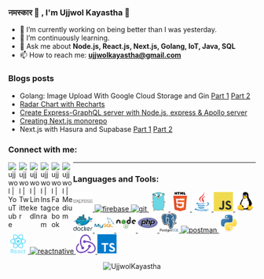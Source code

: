 ### नमस्कार 🙏 , I'm Ujjwol Kayastha 👋

- 🔭 I’m currently working on being better than I was yesterday.
- 🌱 I’m continuously learning. 
- 💬 Ask me about **Node.js, React.js, Next.js, Golang, IoT, Java, SQL**
- 📫 How to reach me: **ujjwolkayastha@gmail.com**

### Blogs posts
<!-- BLOG-POST-LIST:START -->
- Golang: Image Upload With Google Cloud Storage and Gin [Part 1](https://articles.wesionary.team/golang-image-upload-with-google-cloud-storage-and-gin-part-1-e5e668c1a5e2) [Part 2](https://articles.wesionary.team/golang-image-upload-with-google-cloud-storage-and-gin-part-2-99f4a642e06a)
- [Radar Chart with Recharts](https://articles.wesionary.team/radar-chart-with-recharts-6aa3a0b2480e)
- [Create Express-GraphQL server with Node.js, express & Apollo server](https://articles.wesionary.team/create-graphql-server-with-node-js-express-apollo-server-cfe1dab9571a)
- [Creating Next.js monorepo](https://articles.wesionary.team/creating-next-js-monorepo-d41ea78f4afb)
- Next.js with Hasura and Supabase [Part 1](https://articles.wesionary.team/next-js-with-hasura-and-supabase-part-1-c93c90debd1f) [Part 2](https://articles.wesionary.team/next-js-with-hasura-and-supabase-part-2-296ddb5d799f)
<!-- BLOG-POST-LIST:END -->

### Connect with me:

[<img align="left" alt="ujjwol | YouTube" width="22px" src="https://cdn.jsdelivr.net/npm/simple-icons@v3/icons/youtube.svg" />][youtube]
[<img align="left" alt="ujjwol | Twitter" width="22px" src="https://cdn.jsdelivr.net/npm/simple-icons@v3/icons/twitter.svg" />][twitter]
[<img align="left" alt="ujjwol | LinkedIn" width="22px" src="https://cdn.jsdelivr.net/npm/simple-icons@v3/icons/linkedin.svg" />][linkedin]
[<img align="left" alt="ujjwol | Instagram" width="22px" src="https://cdn.jsdelivr.net/npm/simple-icons@v3/icons/instagram.svg" />][instagram]
[<img align="left" alt="ujjwol | Facebook" width="22px" src="https://cdn.jsdelivr.net/npm/simple-icons@v3/icons/facebook.svg" />][facebook]
[<img align="left" alt="ujjwol | Medium" width="22px" src="https://cdn.jsdelivr.net/npm/simple-icons@v3/icons/medium.svg" />][medium]

<hr />

<h3 align="left">Languages and Tools:</h3>
<p align="left"> <a href="https://expressjs.com" target="_blank"> <img src="https://raw.githubusercontent.com/devicons/devicon/master/icons/express/express-original-wordmark.svg" alt="express" width="40" height="40"/> </a> <a href="https://firebase.google.com/" target="_blank"> <img src="https://www.vectorlogo.zone/logos/firebase/firebase-icon.svg" alt="firebase" width="40" height="40"/> </a> <a href="https://git-scm.com/" target="_blank"> <img src="https://www.vectorlogo.zone/logos/git-scm/git-scm-icon.svg" alt="git" width="40" height="40"/> </a> <a href="https://golang.org" target="_blank"> <img src="https://raw.githubusercontent.com/devicons/devicon/master/icons/go/go-original.svg" alt="go" width="40" height="40"/> </a> <a href="https://www.w3.org/html/" target="_blank"> <img src="https://raw.githubusercontent.com/devicons/devicon/master/icons/html5/html5-original-wordmark.svg" alt="html5" width="40" height="40"/> </a> <a href="https://www.java.com" target="_blank"> <img src="https://raw.githubusercontent.com/devicons/devicon/master/icons/java/java-original.svg" alt="java" width="40" height="40"/> </a> <a href="https://developer.mozilla.org/en-US/docs/Web/JavaScript" target="_blank"> <img src="https://raw.githubusercontent.com/devicons/devicon/master/icons/javascript/javascript-original.svg" alt="javascript" width="40" height="40"/> </a> <a href="https://www.linux.org/" target="_blank"> <img src="https://raw.githubusercontent.com/devicons/devicon/master/icons/linux/linux-original.svg" alt="linux" width="40" height="40"/> </a> <a href="https://www.docker.com/" target="_blank"> <img src="https://raw.githubusercontent.com/devicons/devicon/master/icons/docker/docker-original-wordmark.svg" alt="docker" width="40" height="40"/> </a>  <a href="https://www.mysql.com/" target="_blank"> <img src="https://raw.githubusercontent.com/devicons/devicon/master/icons/mysql/mysql-original-wordmark.svg" alt="mysql" width="40" height="40"/> </a> <a href="https://nodejs.org" target="_blank"> <img src="https://raw.githubusercontent.com/devicons/devicon/master/icons/nodejs/nodejs-original-wordmark.svg" alt="nodejs" width="40" height="40"/> </a> <a href="https://www.php.net" target="_blank"> <img src="https://raw.githubusercontent.com/devicons/devicon/master/icons/php/php-original.svg" alt="php" width="40" height="40"/> </a> <a href="https://www.postgresql.org" target="_blank"> <img src="https://raw.githubusercontent.com/devicons/devicon/master/icons/postgresql/postgresql-original-wordmark.svg" alt="postgresql" width="40" height="40"/> </a> <a href="https://postman.com" target="_blank"> <img src="https://www.vectorlogo.zone/logos/getpostman/getpostman-icon.svg" alt="postman" width="40" height="40"/> </a> <a href="https://www.python.org" target="_blank"> <img src="https://raw.githubusercontent.com/devicons/devicon/master/icons/python/python-original.svg" alt="python" width="40" height="40"/> </a> <a href="https://reactjs.org/" target="_blank"> <img src="https://raw.githubusercontent.com/devicons/devicon/master/icons/react/react-original-wordmark.svg" alt="react" width="40" height="40"/> </a> <a href="https://reactnative.dev/" target="_blank"> <img src="https://reactnative.dev/img/header_logo.svg" alt="reactnative" width="40" height="40"/> </a> <a href="https://redux.js.org" target="_blank"> <img src="https://raw.githubusercontent.com/devicons/devicon/master/icons/redux/redux-original.svg" alt="redux" width="40" height="40"/> </a> <a href="https://www.typescriptlang.org/" target="_blank"> <img src="https://raw.githubusercontent.com/devicons/devicon/master/icons/typescript/typescript-original.svg" alt="typescript" width="40" height="40"/> </a> </p>

<p align="center"><img src="https://sjb-github-readme-stats.vercel.app/api?username=UjjwolKayastha&show_icons=true&count_private=true" alt="UjjwolKayastha" /></p>

<br />

[twitter]: https://twitter.com/UjjwolKayastha
[youtube]: https://www.youtube.com/channel/UCBZd97FF1gtfAOfgykAf3uQ
[instagram]: https://www.instagram.com/ujjwolbaabu/
[linkedin]: https://www.linkedin.com/in/ujjwolkayastha/
[facebook]: https://www.facebook.com/kayasthaujjwol/
[medium]: https://medium.com/@ujjwolkayastha
